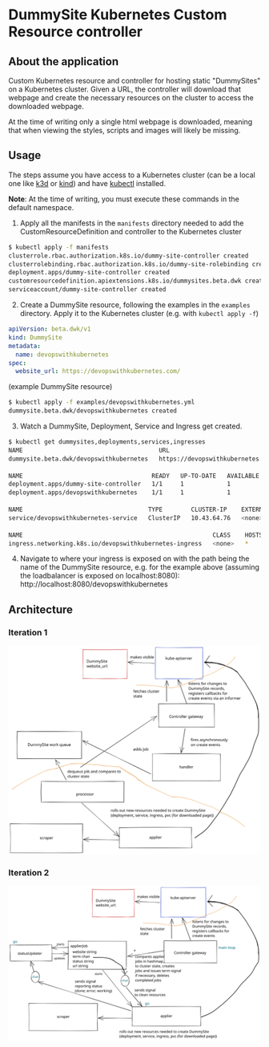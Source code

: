 # DummySite Kubernetes Custom Resource controller

## About the application

Custom Kubernetes resource and controller for hosting static "DummySites" on a Kubernetes cluster. Given a URL, the controller will download that webpage and create the necessary resources on the cluster to access the downloaded webpage.

At the time of writing only a single html webpage is downloaded, meaning that when viewing the styles, scripts and images will likely be missing.

## Usage

The steps assume you have access to a Kubernetes cluster (can be a local one like [k3d](https://k3d.io/v5.4.4/) or [kind](https://kind.sigs.k8s.io/)) and have [kubectl](https://kubernetes.io/docs/tasks/tools/#kubectl) installed.

**Note**: At the time of writing, you must execute these commands in the default namespace.

1. Apply all the manifests in the `manifests` directory needed to add the CustomResourceDefinition and controller to the Kubernetes cluster
  ```bash
  $ kubectl apply -f manifests
  clusterrole.rbac.authorization.k8s.io/dummy-site-controller created
  clusterrolebinding.rbac.authorization.k8s.io/dummy-site-rolebinding created
  deployment.apps/dummy-site-controller created
  customresourcedefinition.apiextensions.k8s.io/dummysites.beta.dwk created
  serviceaccount/dummy-site-controller created
  ```

2. Create a DummySite resource, following the examples in the `examples` directory. Apply it to the Kubernetes cluster (e.g. with `kubectl apply -f`)
  ```yaml
  apiVersion: beta.dwk/v1
  kind: DummySite
  metadata:
    name: devopswithkubernetes
  spec:
    website_url: https://devopswithkubernetes.com/
  ```
  (example DummySite resource)
  ```bash
  $ kubectl apply -f examples/devopswithkubernetes.yml
  dummysite.beta.dwk/devopswithkubernetes created
  ```

3. Watch a DummySite, Deployment, Service and Ingress get created.
  ```bash
  $ kubectl get dummysites,deployments,services,ingresses
  NAME                                      URL
  dummysite.beta.dwk/devopswithkubernetes   https://devopswithkubernetes.com/

  NAME                                    READY   UP-TO-DATE   AVAILABLE   AGE
  deployment.apps/dummy-site-controller   1/1     1            1           26s
  deployment.apps/devopswithkubernetes    1/1     1            1           9s

  NAME                                   TYPE        CLUSTER-IP    EXTERNAL-IP   PORT(S)   AGE
  service/devopswithkubernetes-service   ClusterIP   10.43.64.76   <none>        80/TCP    9s

  NAME                                                     CLASS    HOSTS   ADDRESS      PORTS   AGE
  ingress.networking.k8s.io/devopswithkubernetes-ingress   <none>   *       172.20.0.3   80      9s
  ```

4. Navigate to where your ingress is exposed on with the path being the name of the DummySite resource, e.g. for the example above (assuming the loadbalancer is exposed on localhost:8080): http://localhost:8080/devopswithkubernetes

## Architecture

### Iteration 1

![Architecture diagram](docs/architecture.svg)

### Iteration 2

![Architecture diagram](docs/architecture2.svg)
